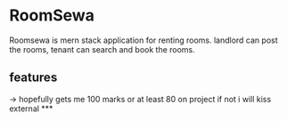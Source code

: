 # RoomSewa
Roomsewa is mern stack application for renting rooms. landlord can post the rooms, tenant can search and book the rooms.

## features
-> hopefully gets me 100 marks or at least 80 on project if not i will kiss external ***
